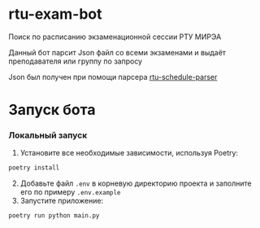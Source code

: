 # rtu-exam-bot
Поиск по расписанию экзаменационной сессии РТУ МИРЭА

Данный бот парсит Json файл со всеми экзаменами и выдаёт преподавателя или группу по запросу

Json был получен при помощи парсера    [rtu-schedule-parser](https://github.com/mirea-ninja/rtu-schedule-parser)

# Запуск бота

### Локальный запуск

1. Установите все необходимые зависимости, используя Poetry:
```bash
poetry install
```
2. Добавьте файл `.env` в корневую директорию проекта и заполните его по примеру `.env.example`
3. Запустите приложение:
```bash
poetry run python main.py
```
